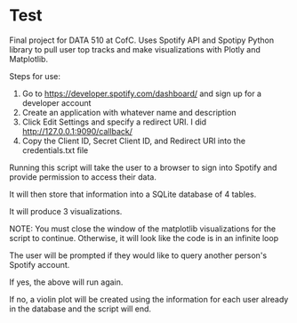 # Test
Final project for DATA 510 at CofC. Uses Spotify API and Spotipy Python library to pull user top tracks and make visualizations with Plotly and Matplotlib.

Steps for use:
1. Go to https://developer.spotify.com/dashboard/ and sign up for a developer account
2. Create an application with whatever name and description
3. Click Edit Settings and specify a redirect URI. I did http://127.0.0.1:9090/callback/
4. Copy the Client ID, Secret Client ID, and Redirect URI into the credentials.txt file

Running this script will take the user to a browser to sign into Spotify and provide permission to access their data.

It will then store that information into a SQLite database of 4 tables.

It will produce 3 visualizations. 

NOTE: You must close the window of the matplotlib visualizations for the script to continue. Otherwise, it will look like the code is in an infinite loop

The user will be prompted if they would like to query another person's Spotify account.

If yes, the above will run again.

If no, a violin plot will be created using the information for each user already in the database and the script will end.
